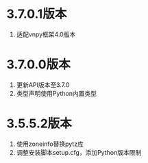 # 3.7.0.1版本

1. 适配vnpy框架4.0版本

# 3.7.0.0版本

1. 更新API版本至3.7.0
2. 类型声明使用Python内置类型

# 3.5.5.2版本

1. 使用zoneinfo替换pytz库
2. 调整安装脚本setup.cfg，添加Python版本限制
